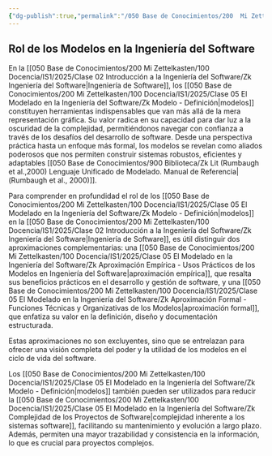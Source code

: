 ```yaml
---
{"dg-publish":true,"permalink":"/050 Base de Conocimientos/200  Mi Zettelkasten/100 Docencia/IS1/2025/Clase 05 El Modelado en la Ingeniería del Software/Zk Rol de los Modelos en la Ingeniería del Software/","tags":["digitalGarden"]}
---
```


## Rol de los Modelos en la Ingeniería del Software

En la [[050 Base de Conocimientos/200  Mi Zettelkasten/100 Docencia/IS1/2025/Clase 02 Introducción a la Ingeniería del Software/Zk Ingeniería del Software\|Ingeniería de Software]], los [[050 Base de Conocimientos/200  Mi Zettelkasten/100 Docencia/IS1/2025/Clase 05 El Modelado en la Ingeniería del Software/Zk Modelo - Definición\|modelos]] constituyen herramientas indispensables que van más allá de la mera representación gráfica. Su valor radica en su capacidad para dar luz a la oscuridad de la complejidad, permitiéndonos navegar con confianza a través de los desafíos del desarrollo de software. Desde una perspectiva práctica hasta un enfoque más formal, los modelos se revelan como aliados poderosos que nos permiten construir sistemas robustos, eficientes y adaptables [[050 Base de Conocimientos/900 Biblioteca/Zk Lit (Rumbaugh et al.,2000) Lenguaje Unificado de Modelado. Manual de Referencia\|(Rumbaugh et al., 2000)]].

Para comprender en profundidad el rol de los [[050 Base de Conocimientos/200  Mi Zettelkasten/100 Docencia/IS1/2025/Clase 05 El Modelado en la Ingeniería del Software/Zk Modelo - Definición\|modelos]] en la [[050 Base de Conocimientos/200  Mi Zettelkasten/100 Docencia/IS1/2025/Clase 02 Introducción a la Ingeniería del Software/Zk Ingeniería del Software\|Ingeniería de Software]], es útil distinguir dos aproximaciones complementarias: una [[050 Base de Conocimientos/200  Mi Zettelkasten/100 Docencia/IS1/2025/Clase 05 El Modelado en la Ingeniería del Software/Zk Aproximación Empírica - Usos Prácticos de los Modelos en Ingeniería del Software\|aproximación empírica]], que resalta sus beneficios prácticos en el desarrollo y gestión de software, y una [[050 Base de Conocimientos/200  Mi Zettelkasten/100 Docencia/IS1/2025/Clase 05 El Modelado en la Ingeniería del Software/Zk Aproximación Formal - Funciones Técnicas y Organizativas de los Modelos\|aproximación formal]], que enfatiza su valor en la definición, diseño y documentación estructurada.

Estas aproximaciones no son excluyentes, sino que se entrelazan para ofrecer una visión completa del poder y la utilidad de los modelos en el ciclo de vida del software.

Los [[050 Base de Conocimientos/200  Mi Zettelkasten/100 Docencia/IS1/2025/Clase 05 El Modelado en la Ingeniería del Software/Zk Modelo - Definición\|modelos]] también pueden ser utilizados para reducir la [[050 Base de Conocimientos/200  Mi Zettelkasten/100 Docencia/IS1/2025/Clase 05 El Modelado en la Ingeniería del Software/Zk Complejidad de los Proyectos de Software\|complejidad inherente a los sistemas software]], facilitando su mantenimiento y evolución a largo plazo. Además, permiten una mayor trazabilidad y consistencia en la información, lo que es crucial para proyectos complejos.

